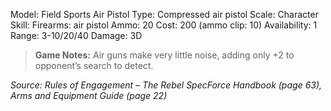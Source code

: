 Model: Field Sports Air Pistol
Type: Compressed air pistol
Scale: Character
Skill: Firearms: air pistol
Ammo: 20
Cost: 200 (ammo clip: 10)
Availability: 1
Range: 3-10/20/40
Damage: 3D

> **Game Notes:** 
> Air guns make very little noise, adding only +2 to opponent’s search to detect.

*Source: Rules of Engagement – The Rebel SpecForce Handbook (page 63), Arms and Equipment Guide (page 22)*
